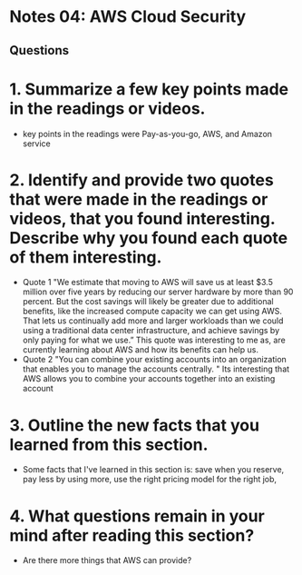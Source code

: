 # Notes 04: AWS Cloud Security 
## Questions  
# 1. Summarize a few key points made in the readings or videos.
- key points in the readings were Pay-as-you-go, AWS, and Amazon service
# 2. Identify and provide two quotes that were made in the readings or videos, that you found interesting. Describe why you found each quote of them interesting.
- Quote 1 "We estimate that moving to AWS will save us at least $3.5 million over five years by reducing our server hardware by more than 90 percent. But the cost savings will likely be greater due to additional benefits, like the increased compute capacity we can get using AWS. That lets us continually add more and larger workloads than we could using a traditional data center infrastructure, and achieve savings by only paying for what we use.” This quote was interesting to me as, are currently learning about AWS and how its benefits can help us.
- Quote 2 "You can combine your existing accounts into an organization that enables you to manage the accounts centrally. " Its interesting that AWS allows you to combine your accounts together into an existing account
# 3. Outline the new facts that you learned from this section.
- Some facts that I've learned in this section is: save when you reserve, pay less by using more, use the right pricing model for the right job,
# 4. What questions remain in your mind after reading this section?
- Are there more things that AWS can provide?
